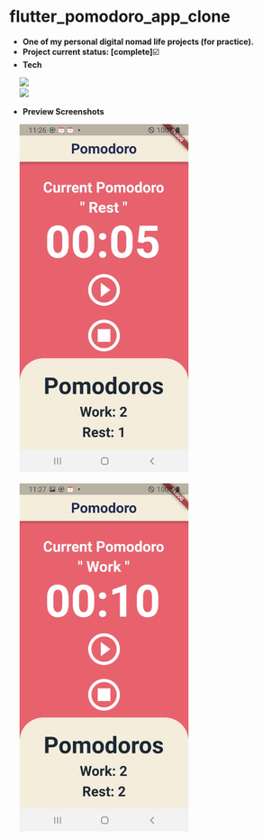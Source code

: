 # flutter_pomodoro_app_clone

- **One of my personal digital nomad life projects (for practice).**
- **Project current status: [complete]**:ballot_box_with_check:
- **Tech**
<p>
  <div>
    &emsp;
    <img src="https://img.shields.io/badge/Dart-0175C2?style=flat&logo=dart&logoColor=white&logoWidth=25" height="25px"/>
  </div>
  <div>
    &emsp;
    <img src="https://img.shields.io/badge/Flutter-02569B?style=flat&logo=flutter&logoColor=white&logoWidth=25" height="25px"/>
  </div>
</p>

- **Preview Screenshots**
<p>
  <div>
    &emsp;
    <img width="300px" src="preview-screenshots/flutter-pomodoro-app-clone01.jpg" alt="flutter-pomodoro-app-clone01.jpg" />
  </div>  
  &emsp;
  <div>
    &emsp;
    <img width="300px" src="preview-screenshots/flutter-pomodoro-app-clone02.jpg" alt="flutter-pomodoro-app-clone02.jpg" />
  </div>
</p>

<br/>
